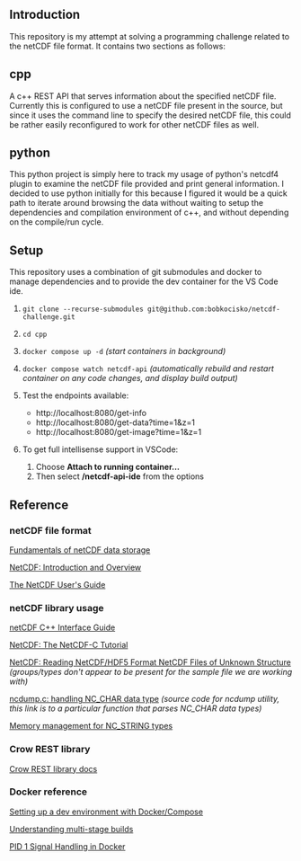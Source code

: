 ## Introduction
This repository is my attempt at solving a programming challenge related to the netCDF file format.
It contains two sections as follows:

## cpp
A c++ REST API that serves information about the specified netCDF file.  Currently this is configured to use a netCDF file present in the source, but since it uses the command line to specify the desired netCDF file, this could be rather easily reconfigured to work for other netCDF files as well.

## python
This python project is simply here to track my usage of python's netcdf4 plugin to examine the netCDF file provided and print general information.  I decided to use python initially for this because I figured it would be a quick path to iterate around browsing the data without waiting to setup the dependencies and compilation environment of c++, and without depending on the compile/run cycle.

## Setup
This repository uses a combination of git submodules and docker to manage dependencies
and to provide the dev container for the VS Code ide.

1. `git clone --recurse-submodules git@github.com:bobkocisko/netcdf-challenge.git`

2. `cd cpp`

3. `docker compose up -d` *(start containers in background)*

4. `docker compose watch netcdf-api` *(automatically rebuild and restart container on any code changes, and display build output)*

4. Test the endpoints available:
   - http://localhost:8080/get-info
   - http://localhost:8080/get-data?time=1&z=1
   - http://localhost:8080/get-image?time=1&z=1

5. To get full intellisense support in VSCode:

   1. Choose **Attach to running container...**
   2. Then select **/netcdf-api-ide** from the options

## Reference

### netCDF file format

[Fundamentals of netCDF data storage](https://pro.arcgis.com/en/pro-app/latest/help/data/imagery/fundamentals-of-netcdf.htm)

[NetCDF: Introduction and Overview](https://docs.unidata.ucar.edu/netcdf-c/current/index.html)

[The NetCDF User's Guide](https://docs.unidata.ucar.edu/nug/current/index.html)

### netCDF library usage

[netCDF C++ Interface Guide](https://docs.unidata.ucar.edu/netcdf-cxx/current/index.html)

[NetCDF: The NetCDF-C Tutorial](https://docs.unidata.ucar.edu/netcdf-c/current/tutorial_8dox.html)

[NetCDF: Reading NetCDF/HDF5 Format NetCDF Files of Unknown Structure](https://docs.unidata.ucar.edu/netcdf-c/current/reading_unknown_nc4.html) *(groups/types don't appear to be present for the sample file we are working with)*

[ncdump.c: handling NC_CHAR data type](https://github.com/Unidata/netcdf-c/blob/main/ncdump/ncdump.c#L414) *(source code for ncdump utility, this link is to a particular function that parses NC_CHAR data types)*

[Memory management for NC_STRING types](https://docs.unidata.ucar.edu/netcdf-c/4.9.3/group__attributes.html#ga19cae92a58e1bf7f999c3eeab5404189)

### Crow REST library

[Crow REST library docs](https://crowcpp.org/master/getting_started/setup/linux/)

### Docker reference

[Setting up a dev environment with Docker/Compose](https://youtu.be/0H2miBK_gAk?si=0iP6uQveDUoeohpw)

[Understanding multi-stage builds](https://stackoverflow.com/questions/69011431/building-and-deploying-c-through-docker-multistage-build-vs-mount)

[PID 1 Signal Handling in Docker](https://petermalmgren.com/signal-handling-docker/)